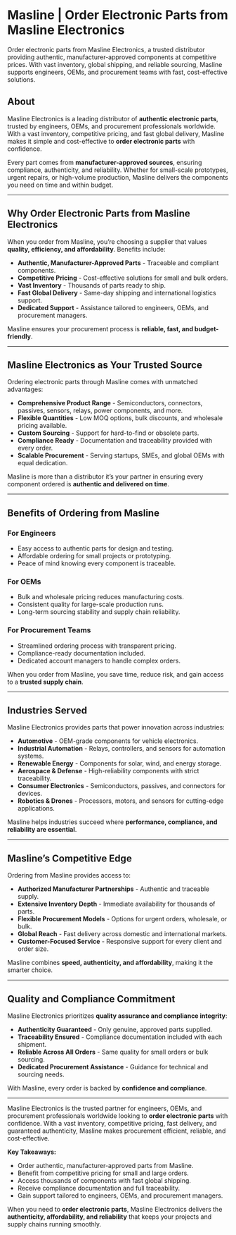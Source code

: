 # Masline | Order Electronic Parts from Masline Electronics

Order electronic parts from Masline Electronics, a trusted distributor providing authentic, manufacturer-approved components at competitive prices. With vast inventory, global shipping, and reliable sourcing, Masline supports engineers, OEMs, and procurement teams with fast, cost-effective solutions.

## About  
Masline Electronics is a leading distributor of **authentic electronic parts**, trusted by engineers, OEMs, and procurement professionals worldwide. With a vast inventory, competitive pricing, and fast global delivery, Masline makes it simple and cost-effective to **order electronic parts** with confidence.  

Every part comes from **manufacturer-approved sources**, ensuring compliance, authenticity, and reliability. Whether for small-scale prototypes, urgent repairs, or high-volume production, Masline delivers the components you need on time and within budget.  

---

## Why Order Electronic Parts from Masline Electronics  

When you order from Masline, you’re choosing a supplier that values **quality, efficiency, and affordability**. Benefits include:  

- **Authentic, Manufacturer-Approved Parts** - Traceable and compliant components.  
- **Competitive Pricing** - Cost-effective solutions for small and bulk orders.  
- **Vast Inventory** - Thousands of parts ready to ship.  
- **Fast Global Delivery** - Same-day shipping and international logistics support.  
- **Dedicated Support** - Assistance tailored to engineers, OEMs, and procurement managers.  

Masline ensures your procurement process is **reliable, fast, and budget-friendly**.  

---

## Masline Electronics as Your Trusted Source  

Ordering electronic parts through Masline comes with unmatched advantages:  

- **Comprehensive Product Range** - Semiconductors, connectors, passives, sensors, relays, power components, and more.  
- **Flexible Quantities** - Low MOQ options, bulk discounts, and wholesale pricing available.  
- **Custom Sourcing** - Support for hard-to-find or obsolete parts.  
- **Compliance Ready** - Documentation and traceability provided with every order.  
- **Scalable Procurement** - Serving startups, SMEs, and global OEMs with equal dedication.  

Masline is more than a distributor it’s your partner in ensuring every component ordered is **authentic and delivered on time**.  

---

## Benefits of Ordering from Masline  

### For Engineers  
- Easy access to authentic parts for design and testing.  
- Affordable ordering for small projects or prototyping.  
- Peace of mind knowing every component is traceable.  

### For OEMs  
- Bulk and wholesale pricing reduces manufacturing costs.  
- Consistent quality for large-scale production runs.  
- Long-term sourcing stability and supply chain reliability.  

### For Procurement Teams  
- Streamlined ordering process with transparent pricing.  
- Compliance-ready documentation included.  
- Dedicated account managers to handle complex orders.  

When you order from Masline, you save time, reduce risk, and gain access to a **trusted supply chain**.  

---

## Industries Served  

Masline Electronics provides parts that power innovation across industries:  

- **Automotive** - OEM-grade components for vehicle electronics.  
- **Industrial Automation** - Relays, controllers, and sensors for automation systems.  
- **Renewable Energy** - Components for solar, wind, and energy storage.  
- **Aerospace & Defense** - High-reliability components with strict traceability.  
- **Consumer Electronics** - Semiconductors, passives, and connectors for devices.  
- **Robotics & Drones** - Processors, motors, and sensors for cutting-edge applications.  

Masline helps industries succeed where **performance, compliance, and reliability are essential**.  

---

## Masline’s Competitive Edge  

Ordering from Masline provides access to:  

- **Authorized Manufacturer Partnerships** - Authentic and traceable supply.  
- **Extensive Inventory Depth** - Immediate availability for thousands of parts.  
- **Flexible Procurement Models** - Options for urgent orders, wholesale, or bulk.  
- **Global Reach** - Fast delivery across domestic and international markets.  
- **Customer-Focused Service** - Responsive support for every client and order size.  

Masline combines **speed, authenticity, and affordability**, making it the smarter choice.  

---

## Quality and Compliance Commitment  

Masline Electronics prioritizes **quality assurance and compliance integrity**:  

- **Authenticity Guaranteed** - Only genuine, approved parts supplied.  
- **Traceability Ensured** - Compliance documentation included with each shipment.  
- **Reliable Across All Orders** - Same quality for small orders or bulk sourcing.  
- **Dedicated Procurement Assistance** - Guidance for technical and sourcing needs.  

With Masline, every order is backed by **confidence and compliance**.  

---  

Masline Electronics is the trusted partner for engineers, OEMs, and procurement professionals worldwide looking to **order electronic parts** with confidence. With a vast inventory, competitive pricing, fast delivery, and guaranteed authenticity, Masline makes procurement efficient, reliable, and cost-effective.  

**Key Takeaways:**  
- Order authentic, manufacturer-approved parts from Masline.  
- Benefit from competitive pricing for small and large orders.  
- Access thousands of components with fast global shipping.  
- Receive compliance documentation and full traceability.  
- Gain support tailored to engineers, OEMs, and procurement managers.  

When you need to **order electronic parts**, Masline Electronics delivers the **authenticity, affordability, and reliability** that keeps your projects and supply chains running smoothly. 
